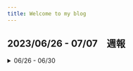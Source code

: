 ```yaml
---
title: Welcome to my blog
---
```


## **2023/06/26 - 07/07　週報**
<details>
 <summary>06/26 - 06/30 </summary>

- 06/26
   - checklist 14:30~16:30
        <details>
        <summary>学んだこと</summary>
        slackの使い方や、coupaの使い方、交通費申請の仕方など
        [交通費]（https://world.jorudan.co.jp/mln/en/）
        </details>
        <details>
        <summary>質問やわからないこと</summary>
        特にありません。
        </details>
